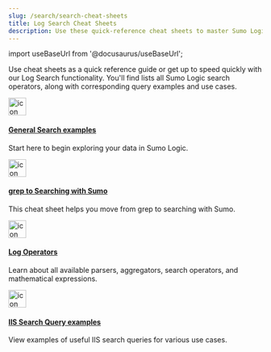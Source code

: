 ```yaml
---
slug: /search/search-cheat-sheets
title: Log Search Cheat Sheets
description: Use these quick-reference cheat sheets to master Sumo Logic search syntax and boost your productivity when querying logs and metrics.
---
```


import useBaseUrl from '@docusaurus/useBaseUrl';

Use cheat sheets as a quick reference guide or get up to speed quickly with our Log Search functionality. You'll find lists all Sumo Logic search operators, along with corresponding query examples and use cases.

<div className="box-wrapper">
<div className="box smallbox card">
  <div className="container">
  <a href={useBaseUrl('docs/search/search-cheat-sheets/general-search-examples/')}><img src={useBaseUrl('img/icons/general/bookmark.png')} alt="icon" width="35"/><h4>General Search examples</h4></a>
  <p>Start here to begin exploring your data in Sumo Logic.</p>
  </div>
</div>
<div className="box smallbox card">
  <div className="container">
  <a href={useBaseUrl('docs/search/search-cheat-sheets/grep-searching-with-sumo')}><img src={useBaseUrl('img/icons/general/bookmark.png')} alt="icon" width="35"/><h4>grep to Searching with Sumo</h4></a>
  <p>This cheat sheet helps you move from grep to searching with Sumo.</p>
  </div>
</div>
<div className="box smallbox card">
  <div className="container">
  <a href={useBaseUrl('docs/search/search-cheat-sheets/log-operators')}><img src={useBaseUrl('img/icons/general/bookmark.png')} alt="icon" width="35"/><h4>Log Operators</h4></a>
  <p>Learn about all available parsers, aggregators, search operators, and mathematical expressions.</p>
  </div>
 </div>
<div className="box smallbox card">
  <div className="container">
  <a href={useBaseUrl('docs/search/search-cheat-sheets/iis-search-examples')}><img src={useBaseUrl('img/icons/general/bookmark.png')} alt="icon" width="35"/><h4>IIS Search Query examples</h4></a>
  <p>View examples of useful IIS search queries for various use cases.</p>
  </div>
</div>
</div>
<br/>

